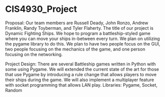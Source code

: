 # CIS4930_Project

Proposal:
Our team members are Russell Deady, John Ronzo, Andrew Franklin, Randy Toyberman, and Tyler Flaherty. The title of our project is Dynamic Fighting Ships. We hope to program a battleship-styled game where you can move your ships in-between every turn. We plan on utilizing the pygame library to do this. We plan to  have two people focus on the GUI, two people focusing on the mechanics of the game, and one person focusing on the networking.

Project Design:
There are several Battleship games written in Python with some using Pygame. We will extended the current state of the art for those that use Pygame by introducing a rule change that allows players to move their ships during the game. We will also implement a multiplayer feature with socket programming that allows LAN play. 
Libraries: Pygame, Socket, Random
